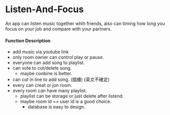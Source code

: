 # Listen-And-Focus

An app can listen music together whih friends, also can timing how long you focus on your job and compare with your partners.


#### Function Description

* add music via youtube link
* only room owner can control play or pause.
* everyone can add song to playlist.
* can vote to cut/delete song.
  * maybe conbine is better.
* can cut in line to add song. (插播) (英文不確定)
* every can creat or jon room.
* every room can have many playlist.
  * playlist can be storage or just delete after listend.
  * maybe room id == user id is a good choice.
    * database is easy to design.
